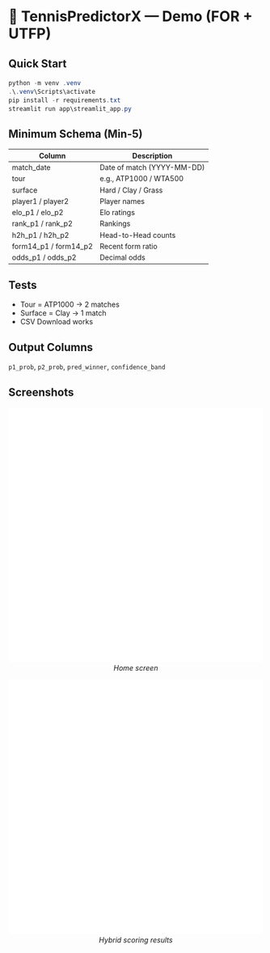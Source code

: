 # 🎾 TennisPredictorX — Demo (FOR + UTFP)

## Quick Start
~~~powershell
python -m venv .venv
.\.venv\Scripts\activate
pip install -r requirements.txt
streamlit run app\streamlit_app.py
~~~

## Minimum Schema (Min-5)
| Column | Description |
|---|---|
| match_date | Date of match (YYYY-MM-DD) |
| tour | e.g., ATP1000 / WTA500 |
| surface | Hard / Clay / Grass |
| player1 / player2 | Player names |
| elo_p1 / elo_p2 | Elo ratings |
| rank_p1 / rank_p2 | Rankings |
| h2h_p1 / h2h_p2 | Head-to-Head counts |
| form14_p1 / form14_p2 | Recent form ratio |
| odds_p1 / odds_p2 | Decimal odds |

## Tests
- Tour = ATP1000 → 2 matches
- Surface = Clay → 1 match
- CSV Download works

## Output Columns
`p1_prob`, `p2_prob`, `pred_winner`, `confidence_band`

## Screenshots
<p align="center">
  <img src="docs/screenshots/home.png" alt="Home" width="640"/><br/>
  <em>Home screen</em>
</p>

<p align="center">
  <img src="docs/screenshots/results.png" alt="Results" width="640"/><br/>
  <em>Hybrid scoring results</em>
</p>